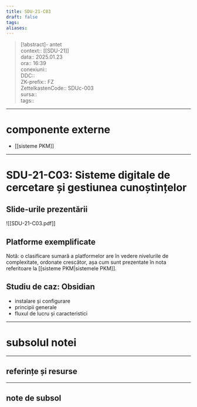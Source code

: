 ```yaml
---
title: SDU-21-C03
draft: false
tags: 
aliases: 
---
```

> [!abstract]- antet  
> context::  [[SDU-21]]   
> data:: 2025.01.23  
> ora:: 16:39  
> conexiuni::  
> DDC::  
> ZK-prefix::  FZ  
> ZettelkastenCode::  SDUc-003  
> sursa::  
> tags::  


---
# componente externe
- [[sisteme PKM]]

---

# SDU-21-C03: Sisteme digitale de cercetare și gestiunea cunoștințelor

## Slide-urile prezentării

![[SDU-21-C03.pdf]]

## Platforme exemplificate
Notă: o clasificare sumară a platformelor are în vedere nivelurile de complexitate, ordonate crescător, așa cum sunt prezentate în nota referitoare la [[sisteme PKM|sistemele PKM]].
## Studiu de caz: Obsidian
- instalare și configurare
- principii generale
- fluxul de lucru și caracteristici


---
# subsolul notei
---
## referințe și resurse


---
## note de subsol  